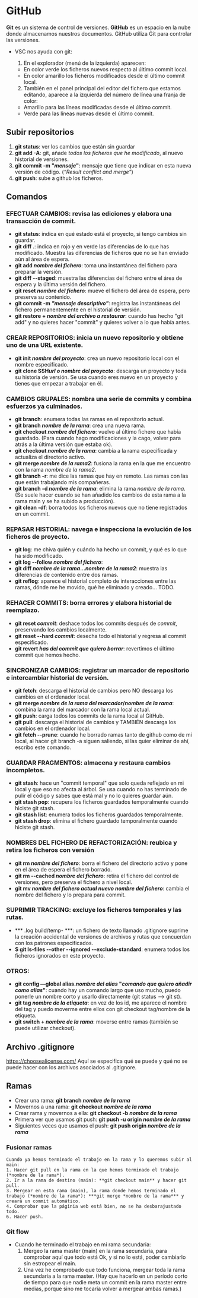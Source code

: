 # GitHub
**Git** es un sistema de control de versiones.
**GitHub** es un espacio en la nube donde almacenamos nuestros documentos. GitHub utiliza Git para controlar las versiones.

- VSC nos ayuda con git:
  1. En el explorador (menú de la izquierda) aparecen:
    - En color verde los ficheros nuevos respecto al último commit local.
    - En color amarillo los ficheros modificados desde el último commit local.

  2. También en el panel principal del editor del fichero que estamos editando, aparece a la izquierda del número de línea una franja de color:
    - Amarillo para las líneas modificadas desde el último commit.
    - Verde para las líneas nuevas desde el último commit.


## Subir repositorios
1. **git status**: ver los cambios que están sin guardar
2. **git add -A**: git, añade *todos los ficheros que he modificado*, al nuevo historial de versiones.
3. **git commit -m "*mensaje*"**: mensaje que tiene que indicar en esta nueva versión de código. (*“Result conflict and merge”*)
4. **git push**: sube a github los ficheros.

## Comandos
### EFECTUAR CAMBIOS: revisa las ediciones y elabora una transacción de commit.
  - **git status**: indica en qué estado está el proyecto, si tengo cambios sin guardar.
  - **git diff .**: indica en rojo y en verde las diferencias de lo que has modificado. Muestra las diferencias de ficheros que no se han enviado aún al área de espera.
  - **git add *nombre del fichero***: toma una instantánea del fichero para preparar la versión.
  - **git diff --staged**: muestra las diferencias del fichero entre el área de espera y la última versión del fichero.
  - **git reset *nombre del fichero***: mueve el fichero del área de espera, pero preserva su contenido.
  - **git commit -m *"mensaje descriptivo"***: registra las instantáneas del fichero permanentemente en el historial de versión.
  - **git restore + *nombre del archivo a restaurar***: cuando has hecho "git add" y no quieres hacer "commit" y quieres volver a lo que había antes.

### CREAR REPOSITORIOS: inicia un nuevo repositorio y obtiene uno de una URL existente.
  - **git init *nombre del proyecto***: crea un nuevo repositorio local con el nombre especificado.
  - **git clone SSH*url o nombre del proyecto***: descarga un proyecto y toda su historia de versión. Se usa cuando eres nuevo en un proyecto y tienes que empezar a trabajar en él.

### CAMBIOS GRUPALES: nombra una serie de commits y combina esfuerzos ya culminados.
  - **git branch**: enumera todas las ramas en el repositorio actual.
  - **git branch *nombre de la rama***: crea una nueva rama.
  - **git checkout *nombre del fichero***: vuelvo al último fichero que había guardado. (Para cuando hago modificaciones y la cago, volver para atrás a la última versión que estaba ok).
  - **git checkout *nombre de la rama***: cambia a la rama especificada y actualiza el directorio activo.
  - **git merge *nombre de la rama2***: fusiona la rama en la que me encuentro con la rama *nombre de la rama2*.
  - **git branch -r**: me dice las ramas que hay en remoto. Las ramas con las que están trabajando mis compañeras.
  - **git branch -d *nombre de la rama***: elimina la rama *nombre de la rama*. (Se suele hacer cuando se han añadido los cambios de esta rama a la rama main y se ha subido a producción).
  - **git clean -df**: borra todos los ficheros nuevos que no tiene registrados en un commit.

### REPASAR HISTORIAL: navega e inspecciona la evolución de los ficheros de proyecto.
  - **git log**: me chiva quién y cuándo ha hecho un commit, y qué es lo que ha sido modificado.
  - **git log --follow *nombre del fichero***: 
  - **git diff *nombre de la rama*...*nombre de la rama2***: muestra las diferencias de contenido entre dos ramas.
  - **git reflog**: aparece el historial completo de interacciones entre las ramas, dónde me he movido, qué he eliminado y creado... TODO.

### REHACER COMMITS: borra errores y elabora historial de reemplazo.
  - **git reset *commit***: deshace todos los commits después de *commit*, preservando los cambios localmente.
  - **git reset --hard *commit***: desecha todo el historial y regresa al commit especificado.
  - **git revert *has del commit que quiero borrar***: revertimos el último commit que hemos hecho.

### SINCRONIZAR CAMBIOS: registrar un marcador de repositorio e intercambiar historial de versión.
  - **git fetch**: descarga el historial de cambios pero NO descarga los cambios en el ordenador local.
  - **git merge *nombre de la rama del marcador*/*nombre de la rama***: combina la rama del marcador con la rama local actual.
  - **git push**: carga todos los commits de la rama local al GitHub.
  - **git pull**: descarga el historial de cambios y TAMBIÉN descarga los cambios en el ordenador local.
  - **git fetch --prune**: cuando he borrado ramas tanto de github como de mi local, al hacer git branch -a siguen saliendo, si las quier eliminar de ahí, escribo este comando.

### GUARDAR FRAGMENTOS: almacena y restaura cambios incompletos.
  - **git stash**: hace un "commit temporal" que solo queda reflejado en mi local y que eso no afecta al árbol. Se usa cuando no has terminado de pulir el código y sabes que está mal y no lo quieres guardar aún.
  - **git stash pop**: recupera los ficheros guardados temporalmente cuando hiciste git stash.
  - **git stash list**: enumera todos los ficheros guardados temporalmente.
  - **git stash drop**: elimina el fichero guardado temporalmente cuando hiciste git stash.

### NOMBRES DEL FICHERO DE REFACTORIZACIÓN: reubica y retira los ficheros con versión
  - **git rm *nombre del fichero***: borra el fichero del directorio activo y pone en el área de espera el fichero borrado.
  - **git rm --cached *nombre del fichero***: retira el fichero del control de versiones, pero preserva el fichero a nivel local.
  - **git mv *nombre del fichero actual* *nuevo nombre del fichero***: cambia el nombre del fichero y lo prepara para commit.

### SUPRIMIR TRACKING: excluye los ficheros temporales y las rutas.
  - *** .log build/temp- ***: un fichero de texto llamado .gitignore suprime la creación accidental de versiones de archivos y rutas que concuerdan con los patrones especificados.
  - **$ git ls-files --other --ignored --exclude-standard**: enumera todos los ficheros ignorados en este proyecto.

### OTROS:  
  - **git config —global alias.*nombre del alias* "*comando que quiero añadir como alias*"**: cuando hay un comando largo que uso mucho, puedo ponerle un nombre corto y usarlo directamente (git status --> git st).
  - **git tag *nombre de la etiqueta***: en vez de los id, me aparece el nombre del tag y puedo moverme entre ellos con git checkout tag/nombre de la etiqueta.
  - **git switch + *nombre de la rama***: moverse entre ramas (también se puede utilizar checkout).
  
  
## Archivo .gitignore
<https://choosealicense.com/> Aquí se especifica qué se puede y qué no se puede hacer con los archivos asociados al .gitignore.

## Ramas
  - Crear una rama: **git branch *nombre de la rama***
  - Movernos a una rama: **git checkout *nombre de la rama***
  - Crear rama y movernos a ella: **git checkout -b *nombre de la rama***
  - Primera ver que usamos git push: **git push -u origin *nombre de la rama***
  - Siguientes veces que usamos el push: **git push origin *nombre de la rama***
  ### Fusionar ramas
    Cuando ya hemos terminado el trabajo en la rama y lo queremos subir al main:
    1. Hacer git pull en la rama en la que hemos terminado el trabajo (*nombre de la rama*). 
    2. Ir a la rama de destino (main): **git checkout main** y hacer git pull.
    3. Mergear en esta rama (main), la rama donde hemos terminado el trabajo (*nombre de la rama*): ***git merge *nombre de la rama*** y creará un commit automático.
    4. Comprobar que la páginia web está bien, no se ha desbarajustado todo.
    6. Hacer push.
  ### Git flow
  - Cuando he terminado el trabajo en mi rama secundaria:
    1. Mergeo la rama master (main) en la rama secundaria, para comprobar aquí que todo está Ok, y si no lo está, poder cambiarlo sin estropear el main.
    2. Una vez he comprobado que todo funciona, mergear toda la rama secundaria a la rama master. (Hay que hacerlo en un período corto de tiempo para que nadie meta un commit en la rama master entre medias, porque sino me tocaría volver a mergear ambas ramas.)

